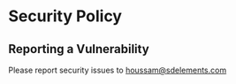 # Security Policy

## Reporting a Vulnerability

Please report security issues to houssam@sdelements.com
